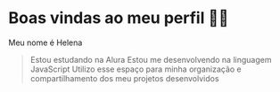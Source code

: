 # Boas vindas ao meu perfil 💙💙
Meu nome é Helena

>Estou estudando na Alura
>Estou me desenvolvendo na linguagem JavaScript
>Utilizo esse espaço para minha organização e compartilhamento dos meu projetos desenvolvidos
